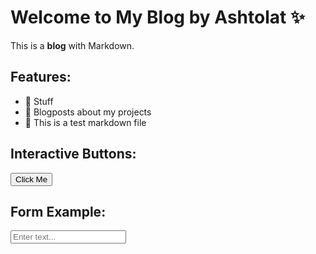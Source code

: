 # Welcome to My Blog by Ashtolat ✨
This is a **blog** with Markdown.

## Features:
- 🚀 Stuff
- 📝 Blogposts about my projects
- 🎨 This is a test markdown file

## Interactive Buttons:
<button class="neu-button">Click Me</button>

## Form Example:
<input type="text" class="neu-input" placeholder="Enter text...">